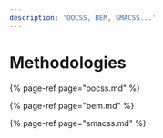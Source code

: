 ```yaml
---
description: 'OOCSS, BEM, SMACSS...'
---
```


# Methodologies

{% page-ref page="oocss.md" %}

{% page-ref page="bem.md" %}

{% page-ref page="smacss.md" %}







